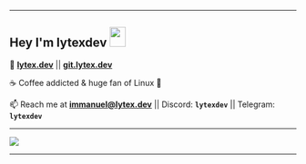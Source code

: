 ----------------------------------

<h2>Hey I'm lytexdev <img height="35px" src="https://raw.githubusercontent.com/MartinHeinz/MartinHeinz/master/wave.gif" width="28px"/></h2>

🔺 **<a href="https://lytex.dev" target="_blank">lytex.dev</a>** || **<a href="https://git.lytex.dev" target="_blank">git.lytex.dev</a>**

☕ Coffee addicted & huge fan of Linux 🐧

📫 Reach me at **immanuel@lytex.dev** || Discord: **`lytexdev`** || Telegram: **`lytexdev`**

----------------------------------

![](https://github-readme-stats.vercel.app/api/top-langs/?username=lytexdev&theme=dark&hide_border=false&include_all_commits=false&count_private=false&layout=compact)

----------------------------------
